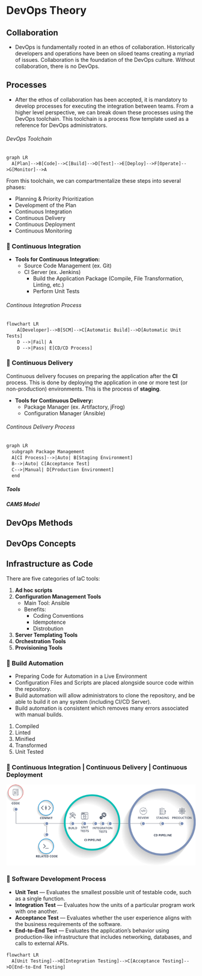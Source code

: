 <!--DevOps_Theory-->
# DevOps Theory

<!--DevOps_Collboration-->
## Collaboration
- DevOps is fundamentally rooted in an ethos of collaboration. Historically developers and operations have been on siloed teams creating a myriad of issues. Collaboration is the foundation of the DevOps culture. Without collaboration, there is no DevOps.

<!--DevOps_Processes-->
## Processes
- After the ethos of collaboration has been accepted, it is mandatory to develop processes for executing the integration between teams. From a higher level perspective, we can break down these processes using the DevOps toolchain. This toolchain is a process flow template used as a reference for DevOps administrators.
<!--DevOps_Toolchain-->
###### DevOps Toolchain
<!--DevProcess_Flowchart-->
```mermaid
graph LR
  A[Plan]-->B[Code]-->C[Build]-->D[Test]-->E[Deploy]-->F[Operate]-->G[Monitor]-->A
```

From this toolchain, we can compartmentalize these steps into several phases:
- Planning & Priority Prioritization
- Development of the Plan
- Continuous Integration
- Continuous Delivery
- Continuous Deployment
- Continuous Monitoring

### :pineapple: Continuous Integration
- **Tools for Continuous Integration:**
  - Source Code Management (ex. Git)
  - CI Server (ex. Jenkins)
    - Build the Application Package (Compile, File Transformation, Linting, etc.)
    - Perform Unit Tests
###### Continous Integration Process
```mermaid
flowchart LR
    A[Developer]-->B[SCM]-->C[Automatic Build]-->D[Automatic Unit Tests]
    D -->|Fail| A
    D -->|Pass| E[CD/CD Process]
```
### :kiwi_fruit: Continuous Delivery
Continuous delivery focuses on preparing the application after the **CI** process. This is done by deploying the application in one or more test (or non-production) environments. This is the process of **staging**.
- **Tools for Continuous Delivery:**
  - Package Manager (ex. Artifactory, jFrog)
  - Configuration Manager (Ansible)
###### Continous Delivery Process
```mermaid
graph LR
  subgraph Package Management
  A[CI Process]-->|Auto| B[Staging Environment]
  B-->|Auto| C[Acceptance Test]
  C-->|Manual| D[Production Environment]
  end
```

##### Tools

##### CAMS Model
<!--DevOps_Toolchain-->

<!--DevOps_Methods-->
## DevOps Methods

<!--DevOps_Concepts-->
## DevOps Concepts

## Infrastructure as Code
There are five categories of IaC tools:
1. **Ad hoc scripts**
2. **Configuration Management Tools**
    - Main Tool: Ansible
    - Benefits:
      - Coding Conventions
      - Idempotence
      - Distrobution
4. **Server Templating Tools**
5. **Orchestration Tools**
6. **Provisioning Tools**

<!--DevProcess_Content-->
### :pineapple: Build Automation
* Preparing Code for Automation in a Live Environment
* Configuration Files and Scripts are placed alongside source code within the repository.
* Build automation will allow administrators to clone the repository, and be able to build it on any system (including CI/CD Server).
* Build automation is consistent which removes many errors associated with manual builds. 
1. Compiled
2. Linted
3. Minified
4. Transformed
5. Unit Tested

### :apple: Continuous Integration | Continuous Delivery | Continuous Deployment

<p align="center">
  <img src="/images/jenkins.png?raw=true" alt="initramfs image"/>
</p>


### :pineapple: Software Development Process
- **Unit Test** — Evaluates the smallest possible unit of testable code, such as a single function.
- **Integration Test** — Evaluates how the units of a particular program work with one another.
- **Acceptance Test** — Evaluates whether the user experience aligns with the business requirements of the software.
- **End-to-End Test** — Evaluates the application’s behavior using production-like infrastructure that includes networking, databases, and calls to external APIs.

<!--DevProcess_Flowchart-->
```mermaid
flowchart LR
  A[Unit Testing]-->B[Integration Testing]-->C[Acceptance Testing]-->D[End-to-End Testing]
```

